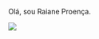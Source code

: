 Olá, sou Raiane Proença.

<div>
  <a href="https://instagram.com/_raianeproenca" target="_blank"><img src="https://img.shields.io/badge/-Instagram-%23E4405F?style=for-the-badge&logo=instagram&logoColor=white" target="_blank"></a>
  </div>
